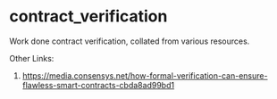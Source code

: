 # contract_verification

Work done contract verification, collated from various resources.


Other Links:
1. https://media.consensys.net/how-formal-verification-can-ensure-flawless-smart-contracts-cbda8ad99bd1
